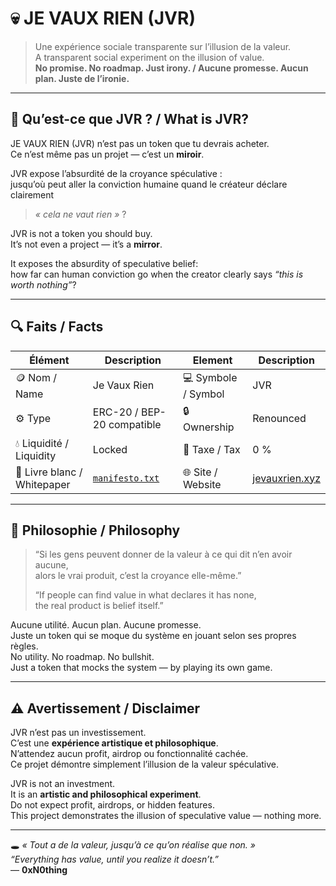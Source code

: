 # 💀 JE VAUX RIEN (JVR)

> Une expérience sociale transparente sur l’illusion de la valeur.  
> A transparent social experiment on the illusion of value.  
> **No promise. No roadmap. Just irony. / Aucune promesse. Aucun plan. Juste de l’ironie.**

---

## 🧠 Qu’est-ce que JVR ? / What is JVR?

JE VAUX RIEN (JVR) n’est pas un token que tu devrais acheter.  
Ce n’est même pas un projet — c’est un **miroir**.

JVR expose l’absurdité de la croyance spéculative :  
jusqu’où peut aller la conviction humaine quand le créateur déclare clairement  
> *« cela ne vaut rien »* ?

JVR is not a token you should buy.  
It’s not even a project — it’s a **mirror**.

It exposes the absurdity of speculative belief:  
how far can human conviction go when the creator clearly says *“this is worth nothing”*?

---

## 🔍 Faits / Facts
| Élément | Description | Element | Description |
|----------|--------------|----------|--------------|
| 🪙 Nom / Name | Je Vaux Rien | 💻 Symbole / Symbol | JVR |
| ⚙️ Type | ERC-20 / BEP-20 compatible | 🔒 Ownership | Renounced |
| 💧 Liquidité / Liquidity | Locked | 🧾 Taxe / Tax | 0 % |
| 📜 Livre blanc / Whitepaper | [`manifesto.txt`](manifesto.txt) | 🌐 Site / Website | [jevauxrien.xyz](https://jevauxrien.xyz) |

---

## 🧩 Philosophie / Philosophy

> “Si les gens peuvent donner de la valeur à ce qui dit n’en avoir aucune,  
> alors le vrai produit, c’est la croyance elle-même.”  
>  
> “If people can find value in what declares it has none,  
> the real product is belief itself.”

Aucune utilité. Aucun plan. Aucune promesse.  
Juste un token qui se moque du système en jouant selon ses propres règles.  
No utility. No roadmap. No bullshit.  
Just a token that mocks the system — by playing its own game.

---

## ⚠️ Avertissement / Disclaimer

JVR n’est pas un investissement.  
C’est une **expérience artistique et philosophique**.  
N’attendez aucun profit, airdrop ou fonctionnalité cachée.  
Ce projet démontre simplement l’illusion de la valeur spéculative.

JVR is not an investment.  
It is an **artistic and philosophical experiment**.  
Do not expect profit, airdrops, or hidden features.  
This project demonstrates the illusion of speculative value — nothing more.

---

🕳️ *« Tout a de la valeur, jusqu’à ce qu’on réalise que non. »*  
*“Everything has value, until you realize it doesn’t.”*  
— **0xN0thing**

